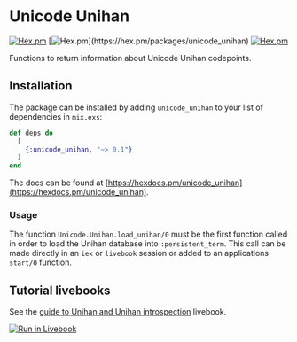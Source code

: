 # Unicode Unihan

[![Hex.pm](https://img.shields.io/hexpm/v/unicode_unihan.svg)](https://hex.pm/packages/unicode_unihan)
[![Hex.pm](https://img.shields.io/hexpm/dw/unicode_unihan.svg?)](https://hex.pm/packages/unicode_unihan)
[![Hex.pm](https://img.shields.io/hexpm/l/unicode_unihan.svg)](https://hex.pm/packages/unicode_unihan)

Functions to return information about Unicode Unihan codepoints.

## Installation

The package can be installed by adding `unicode_unihan` to your list of dependencies in `mix.exs`:

```elixir
def deps do
  [
    {:unicode_unihan, "~> 0.1"}
  ]
end
```

The docs can be found at [https://hexdocs.pm/unicode_unihan](https://hexdocs.pm/unicode_unihan).

### Usage

The function `Unicode.Unihan.load_unihan/0` must be the first function called in order to load the Unihan database into `:persistent_term`. This call can be made directly in an `iex` or `livebook` session or added to an applications `start/0` function.

## Tutorial livebooks

See the [guide to Unihan and Unihan introspection](https://raw.githubusercontent.com/elixir-unicode/unicode_unihan/main/docs/unihan_walkthrough.livemd) livebook.

[![Run in Livebook](https://livebook.dev/badge/v1/blue.svg)](https://livebook.dev/run?url=https%3A%2F%2Fraw.githubusercontent.com%2Felixir-unicode%2Funicode_unihan%2Fmain%2Fdocs%2Funihan_walkthrough.livemd)
